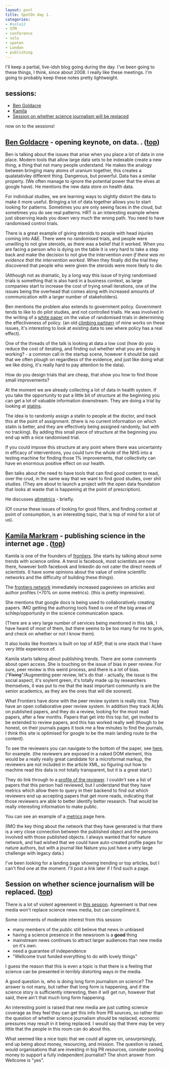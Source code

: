 ```yaml
---
layout: post
title: SpotOn day 1. 
categories: 
- #solo12
- STM
- conference
- solo
- spoton
- London
- publishing
---
```


I'll keep a partial, live-idsh blog going during the day. I've been going to these things, I think, since about 2008. I really like these meetings. I'm going to probably keep these notes pretty lightweight. 

## sessions<a id="top">:</a>

- [Ben Goldacre](#ben)
- [Kamila ](#front)
- [Session on whether science journalism will be replaced](#replace)

now on to the sessions! 

## [Ben Goldacre][bg] - opening keynote, on data. <a id="ben">.</a> ([top](#top))

Ben is talking about the issues that arise when you place a lot of data in one place. Modern tools that allow large data sets to be indexable create a new thing, a thing that not many people understand. He makes the analogy between bringing many atoms of uranium together, this creates a qualatativley different thing. Dangerous, but powerful. Data has a similar property. (We often manage to ignore the potential power that the elves at google have). He mentions the new data store on health data.

For individual studies, we are learning ways to slightly distort the data to make it more useful. Bringing a lot of data together allows you to start looking for patterns. Sometimes you are only seeing faces in the cloud, but sometimes you do see real patterns. HRT is an interesting example where just observing leads you down very much the wrong path. You need to have randomised control trials. 

There is a great example of giving steroids to people with head injuries coming into A&E. There were no randomised trials, and people were unwilling to not give steroids, as there was a belief that it worked. When you are facing a person who is dying on the table it is very hard to take a step back and make the decision to not give the intervention _even if there was no evidence that the intervention worked_. When they finally did the trial they discovered that people who were given the steroids were more likely to die. 

(Although not as dramatic, by a long way this issue of trying randomised trials is something that is also hard in a business context, as large companies start to increase the cost of trying small iterations, one of the issues being the overhead that comes along with increased amounts of communication with a larger number of stakeholders). 

Ben mentions the problem also extends to government policy. Government tends to like to do pilot studies, and not controlled trialls. He was involved in the writing of a [white paper][pol] on the value of randomised trials in determining the effectiveness of policy. (an old [climbing partnerr][dh] of mine works on these issues, it's interesting to look at existing data to see where policy has a real effect). 

One of the threads of the talk is looking at data a low cost (how do you reduce the cost of iterating, and finding out whether what you are doing is working? - a common call in the startup scene, however it should be said that we often plough on regardless of the evidence, and just like doing what we like doing, it's really hard to pay attention to the data). 

How do you design trials that are cheap, that show you how to find those small improvements? 

At the moment we are already collecting a lot of data in health system. If you take the opportunity to put a little bit of structure at the beginning you can get a lot of valuable information downstream. They are doing a trial by looking at [statins][st]. 

The idea is to randomly assign a statin to people at the doctor, and track this at the point of assignment. (there is no current information on which statin is better, and they are effectively being assigned randomly, but with no tracking). By adding this small piece of structure at the beginning you end up with a nice randomised trial. 

If you could impose this structure at any point where there was uncertainty in efficacy of interventions, you could turn the whole of the NHS into a testing machine for finding those 1% improvements, that collectivity can have en enormous positive effect on our health.

Ben talks about the need to have tools that can find good content to read, over the crud, in the same way that we want to find good studies, over shit studies. (They are about to launch a project with the open data foundation that looks at waste that is happening at the point of prescription). 

He discusses [altmetrics][alm] - briefly. 

(Of course these issues of looking for good filters, and finding context at point of consumption, is an interesting topic, that is top of mind for a lot of us).

[bg]: http://www.badscience.net/
[pol]: http://www.cabinetoffice.gov.uk/resource-library/test-learn-adapt-developing-public-policy-randomised-controlled-trials
[dh]: http://sm.psc.isr.umich.edu/debra/
[st]: http://en.wikipedia.org/wiki/Statin 
[alm]: http://altmetrics.org/manifesto/



## [Kamila Markram][km] - publishing science in the internet age <a id="front">.</a> ([top](#top))

Kamila is one of the founders of [frontiers][front]. She starts by talking about some trends with science online. A trend is facebook, most scientists are now there, however both facebook and linkedin do not cater the direct needs of scientists. (I have some opinions about the value of online scientific networks and the difficulty of building these things). 

The [frontiers network][fn] immediately increased pageviews on articles and author profiles (+70% on some metrics). (this is pretty impressive). 

She mentions that google docs is being used to collaboratively creating papers. IMO getting the authoring tools fixed is one of the big areas of schlep/opportunity in the science communication space. 

(There are a very large number of services being mentioned in this talk, I have heard of most of them, but there seems to be too many for me to grok, and check on whether or not I know them). 

It also looks like frontiers is built on top of ASP, that is one stack that I have very little experience of. 

Kamila starts talking about publishing trends. There are some comments about open access. She is touching on the issue of bias in peer review. For sure, peer review is this weird process, and there is a lot of bias. ("~~Fixing~~"/Augmenting peer review, let's do that - actually, the issue is the social aspect, it's soylent green, it's totally made up by researchers themselves, it was put to me that the least important community is are the senior academics, as they are the ones that will die soonest).

What Frontiers have done with the peer review system is really nice. They have an open collaborative peer review system. In addition they track ALMs on published papers, and they do a review, looking for the most read papers, after a few months. Papers that get into this top list, get invited to be extended to review papers, and this has worked really well (though to be honest, on their journals pages it took me a few minutes to find the journals, I think this site is optimised for google to be the main landing route to the content). 

To see the reviewers you can navigate to the bottom of the paper, see [here][paper], for example. (the reviewers are exposed in a naked DOM element, this would be a really really great candidate for a microformat markup, the reviewers are not included in the article XML, so figuring out how to machine read this data is not totally transparent, but it is a great start.) 

They do link through to a [profile of the reviewer][profile]. I couldn't see a list of papers that this person had reviewed, but I understand that they have metrics which allow them to query in their backend to find out which reviewers end up accepting papers that get more reads, indicating that those reviewers are able to better identify better research. That would be really interesting information to make public. 

You can see an example of a [metrics][metric] page here. 

(IMO the key thing about the network that they have generated is that there is a very close connection between the published object and the persons involved with those published objects. I always wanted that for nature network, and had wished that we could have auto-created profile pages for nature authors, but with a journal like Nature you just have a very large challenge with legacy data.)

I've been looking for a landing page showing trending or top articles, but I can't find one at the moment. I'll post a link later if I find such a page. 


[km]: http://bluebrain.epfl.ch/page-68308-en.html
[front]: http://www.frontiersin.org/
[fn]: http://www.frontiersin.org/events/all_events
[sg]: http://en.wikipedia.org/wiki/Soylent_Green
[metric]: http://www.frontiersin.org/Journal/AbstractImpact.aspx?s=1270&name=Non-Coding_RNA&ART_DOI=10.3389/fgene.2012.00233&type=1
[paper]: http://www.frontiersin.org/Non-Coding_RNA/10.3389/fgene.2012.00233/full
[profile]: http://community.frontiersin.org/people/PengJin/14793


## Session on whether science journalism will be replaced<a id="replace">.</a> ([top](#top))

There is a lot of violent agreement in [this session][jnm]. Agreement is that new media won't replace science news media, but can compliment it.  

Some comments of moderate interest from this session:

- many members of the public still believe that news in unbiased
- having a science presence in the newsroom is a **good** thing
- mainstream news continues to attract larger audiences than new media on it's own.
- need a guarantee of independence 
- "Wellcome trust funded everything to do with lovely things"
 
I guess the reason that this is even a topic is that there is a feeling that science can be presented in terribly distorting ways in the media. 

A good question is, who is doing long form journalism on science? The answer is not many, but rather that long form is happening, and if the science story is sufficiently interesting, then it will get run, however that said, there ain't that much long form happening.

An interesting point is raised that new media are just cutting science coverage as they feel they can get this info from PR sources, so rather than the question of whether science journalism _should_ be replaced, economic pressures may result in it being replaced. I would say that there may be very little that the people in this room can do about this. 

What seemed like a nice topic that we could all agree on, unsurprisingly, end up being about money, resourcing, and mission. The question is raised, would organisations that are investing in big PR resources, consider pooling money to support a fully independent journalist? The short answer from Wellcome is "yes". 





[jnm]: http://www.nature.com/spoton/event/spoton-london-2012-will-multimedia-content-created-by-organisations-replace-traditional-science-journalism/
